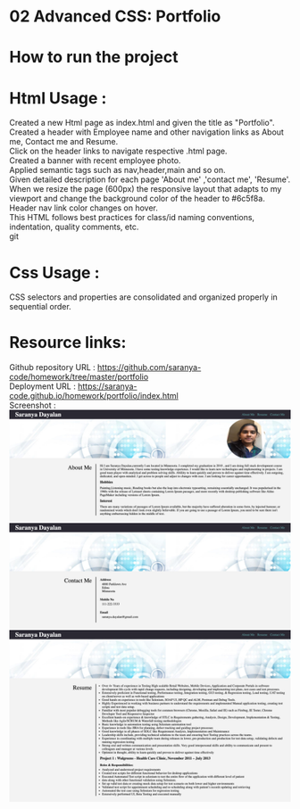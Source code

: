 # 02 Advanced CSS: Portfolio

# How to run the project
# Html Usage :

Created a new Html page as index.html and given the title as "Portfolio". <br />
Created a header with Employee name and other navigation links as About me, Contact me and Resume. <br />
Click on the header links to navigate respective .html page. <br />
Created a banner with recent employee photo. <br />
Applied semantic tags such as nav,header,main and so on. <br />
Given detailed description for each page 'About me' ,'contact me', 'Resume'. <br />
When we resize the page (600px) the responsive layout that adapts to my viewport and change the background color of the header to #6c5f8a. <br />
Header nav link color changes on hover. <br />
This HTML follows best practices for class/id naming conventions, indentation, quality comments, etc. <br />git

# Css Usage :

CSS selectors and properties are consolidated and organized properly in sequential order.


# Resource links:
Github repository URL : https://github.com/saranya-code/homework/tree/master/portfolio<br>
Deployment URL : https://saranya-code.github.io/homework/portfolio/index.html<br>
Screenshot :<br>
![Webpage Screenshot](./assets/image/Aboutme.png?raw=true)
![Webpage Screenshot](./assets/image/contactme.png?raw=true)
![Webpage Screenshot](./assets/image/resume.png?raw=true) 
